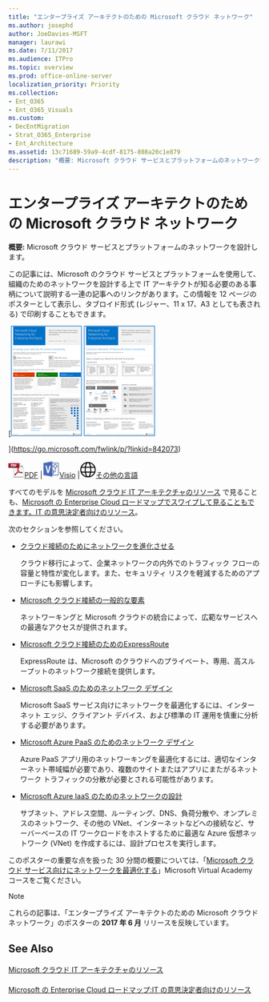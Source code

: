 ```yaml
---
title: "エンタープライズ アーキテクトのための Microsoft クラウド ネットワーク"
ms.author: josephd
author: JoeDavies-MSFT
manager: laurawi
ms.date: 7/11/2017
ms.audience: ITPro
ms.topic: overview
ms.prod: office-online-server
localization_priority: Priority
ms.collection:
- Ent_O365
- Ent_O365_Visuals
ms.custom:
- DecEntMigration
- Strat_O365_Enterprise
- Ent_Architecture
ms.assetid: 13c71689-59a9-4cdf-8175-808a20c1e879
description: "概要: Microsoft クラウド サービスとプラットフォームのネットワークを設計します。"
---
```


# エンタープライズ アーキテクトのための Microsoft クラウド ネットワーク

 **概要:** Microsoft クラウド サービスとプラットフォームのネットワークを設計します。
  
この記事には、Microsoft のクラウド サービスとプラットフォームを使用して、組織のためのネットワークを設計する上で IT アーキテクトが知る必要のある事柄について説明する一連の記事へのリンクがあります。この情報を 12 ページのポスターとして表示し、タブロイド形式 (レジャー、11 x 17、A3 としても表される) で印刷することもできます。
  
[![Microsoft クラウドのネットワーク モデルのサムネイル イメージ](images/95e8ab6a-b4d0-4836-acc1-b0b77ebf46e6.png)
  
](https://go.microsoft.com/fwlink/p/?linkid=842073)
  
![PDF ファイル](images/ITPro_Other_PDFicon.png)[PDF](https://go.microsoft.com/fwlink/p/?linkid=842073) |![Visio ファイル](images/ITPro_Other_VisioIcon.jpg)[Visio](https://go.microsoft.com/fwlink/p/?linkid=842074) |![他の言語のバージョンのページを参照してください](images/e16c992d-b0f8-48ae-bf44-db7a9fcaab9e.png)[その他の言語](https://www.microsoft.com/download/details.aspx?id=54425)
  
すべてのモデルを [Microsoft クラウド IT アーキテクチャのリソース](microsoft-cloud-it-architecture-resources.md) で見ることも、[Microsoft の Enterprise Cloud ロードマップでスワイプして見ることもできます。IT の意思決定者向けのリソース](https://aka.ms/cloudarchitecture)。
  
次のセクションを参照してください。
  
- [クラウド接続のためにネットワークを進化させる](evolving-your-network-for-cloud-connectivity.md)
    
    クラウド移行によって、企業ネットワークの内外でのトラフィック フローの容量と特性が変化します。また、セキュリティ リスクを軽減するためのアプローチにも影響します。
    
- [Microsoft クラウド接続の一般的な要素](common-elements-of-microsoft-cloud-connectivity.md)
    
    ネットワーキングと Microsoft クラウドの統合によって、広範なサービスへの最適なアクセスが提供されます。
    
- [Microsoft クラウド接続のためのExpressRoute](expressroute-for-microsoft-cloud-connectivity.md)
    
    ExpressRoute は、Microsoft のクラウドへのプライベート、専用、高スループットのネットワーク接続を提供します。
    
- [Microsoft SaaS のためのネットワーク デザイン](designing-networking-for-microsoft-saas.md)
    
    Microsoft SaaS サービス向けにネットワークを最適化するには、インターネット エッジ、クライアント デバイス、および標準の IT 運用を慎重に分析する必要があります。
    
- [Microsoft Azure PaaS のためのネットワーク デザイン](designing-networking-for-microsoft-azure-paas.md)
    
    Azure PaaS アプリ用のネットワーキングを最適化するには、適切なインターネット帯域幅が必要であり、複数のサイトまたはアプリにまたがるネットワーク トラフィックの分散が必要とされる可能性があります。
    
- [Microsoft Azure IaaS のためのネットワークの設計](designing-networking-for-microsoft-azure-iaas.md)
    
    サブネット、アドレス空間、ルーティング、DNS、負荷分散や、オンプレミスのネットワーク、その他の VNet、インターネットなどへの接続など、サーバーベースの IT ワークロードをホストするために最適な Azure 仮想ネットワーク (VNet) を作成するには、設計プロセスを実行します。
    
このポスターの重要な点を扱った 30 分間の概要については、「[Microsoft クラウド サービス向けにネットワークを最適化する](https://mva.microsoft.com/en-US/training-courses/optimize-your-network-for-microsoft-cloud-offerings-17743)」Microsoft Virtual Academy コースをご覧ください。
  
> [!NOTE]
> これらの記事は、「エンタープライズ アーキテクトのための Microsoft クラウド ネットワーク」のポスターの **2017 年 6 月** リリースを反映しています。
  
## See Also

#### 

[Microsoft クラウド IT アーキテクチャのリソース](microsoft-cloud-it-architecture-resources.md)
#### 

[Microsoft の Enterprise Cloud ロードマップ:IT の意思決定者向けのリソース](https://sway.com/FJ2xsyWtkJc2taRD)

